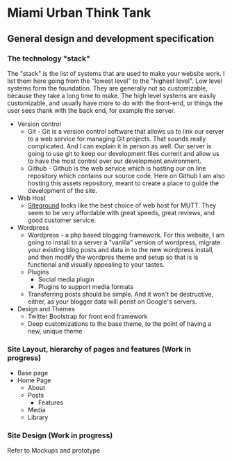 # Miami Urban Think Tank
## General design and development specification

### The technology "stack"

The "stack" is the list of systems that are used to make your website work. I list them here going from the "lowest level" to the "highest level". Low level systems form the foundation. They are generally not so customizable, because they take a long time to make. The high level systems are easily customizable, and usually have more to do with the front-end, or things the user sees thank with the back end, for example the server.

* Version control
	* Git - Git is a version control software that allows us to link our server to a web service for managing Git projects. That sounds really complicated. And I can explain it in person as well. Our server is going to use git to keep our development files current and allow us to have the most control over our development environment.
	* Github - Github is the web service which is hosting our on line repository which contains our source code. Here on Github I am also hosting this assets repository, meant to create a place to guide the development of the site.
* Web Host
	- [Siteground](http://www.siteground.com/wordpress-hosting.htm?afcode=af67d756d15d1e67907ce65f3bbe8e03&utm_expid=339965-8.yOg9KVp7QF2SGE_wdchlCw.0&utm_referrer=http%3A%2F%2Fwww.wpbeginner.com%2Fwordpress-hosting%2F) looks like the best choice of web host for MUTT. They seem to be very affordable with great speeds, great reviews, and good customer service.
* Wordpress
	* Wordpress - a php based blogging framework. For this website, I am going to install to a server a "vanilla" version of wordpress, migrate your existing blog posts and data in to the new wordpress install, and then modify the wordpres theme and setup so that is is functional and visually appealing to your tastes. 
	* Plugins
		- Social media plugin
		- Plugins to support media formats
	* Transferring posts should be simple. And it won't be destructive, either, as your blogger data will perist on Google's servers.
* Design and Themes
	* Twitter Bootstrap for front end framework
	* Deep customizations to the base theme, to the point of having a new, unique theme

### Site Layout, hierarchy of pages and features (Work in progress)

* Base page
* Home Page 
	* About
	* Posts
		- Features
	* Media
	* Library

### Site Design (Work in progress)

Refer to Mockups and prototype